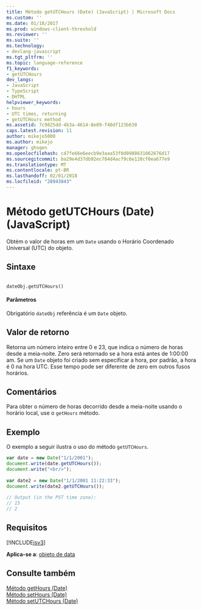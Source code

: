 ```yaml
---
title: Método getUTCHours (Date) (JavaScript) | Microsoft Docs
ms.custom: ''
ms.date: 01/18/2017
ms.prod: windows-client-threshold
ms.reviewer: ''
ms.suite: ''
ms.technology:
- devlang-javascript
ms.tgt_pltfrm: ''
ms.topic: language-reference
f1_keywords:
- getUTCHours
dev_langs:
- JavaScript
- TypeScript
- DHTML
helpviewer_keywords:
- hours
- UTC times, returning
- getUTCHours method
ms.assetid: 7c9825dd-4b3a-4614-8e09-f40df123b630
caps.latest.revision: 11
author: mikejo5000
ms.author: mikejo
manager: ghogen
ms.openlocfilehash: c47fe66e6eecb9e3aaa53f0d0988631062676d17
ms.sourcegitcommit: ba29e4d37db92ec784d4acf9c6e120cf0ea677e9
ms.translationtype: MT
ms.contentlocale: pt-BR
ms.lasthandoff: 02/01/2018
ms.locfileid: "28943843"
---
```

# <a name="getutchours-method-date-javascript"></a>Método getUTCHours (Date) (JavaScript)
Obtém o valor de horas em um `Date` usando o Horário Coordenado Universal (UTC) do objeto.  
  
## <a name="syntax"></a>Sintaxe  
  
```  
  
dateObj.getUTCHours()   
```  
  
#### <a name="parameters"></a>Parâmetros  
 Obrigatório `dateObj` referência é um `Date` objeto.  
  
## <a name="return-value"></a>Valor de retorno  
 Retorna um número inteiro entre 0 e 23, que indica o número de horas desde a meia-noite. Zero será retornado se a hora está antes de 1:00:00 am. Se um `Date` objeto foi criado sem especificar a hora, por padrão, a hora é 0 na hora UTC. Esse tempo pode ser diferente de zero em outros fusos horários.  
  
## <a name="remarks"></a>Comentários  
 Para obter o número de horas decorrido desde a meia-noite usando o horário local, use o `getHours` método.  
  
## <a name="example"></a>Exemplo  
 O exemplo a seguir ilustra o uso do método `getUTCHours`.  
  
```JavaScript  
var date = new Date("1/1/2001");  
document.write(date.getUTCHours());  
document.write("<br/>");  
  
var date2 = new Date("1/1/2001 11:22:33");  
document.write(date2.getUTCHours());  
  
// Output (in the PST time zone):  
// 15 
// 2  
```  
  
## <a name="requirements"></a>Requisitos  
 [!INCLUDE[jsv3](../../javascript/reference/includes/jsv3-md.md)]  
  
 **Aplica-se a**: [objeto de data](../../javascript/reference/date-object-javascript.md)  
  
## <a name="see-also"></a>Consulte também  
 [Método getHours (Date)](../../javascript/reference/gethours-method-date-javascript.md)   
 [Método setHours (Date)](../../javascript/reference/sethours-method-date-javascript.md)   
 [Método setUTCHours (Date)](../../javascript/reference/setutchours-method-date-javascript.md)
